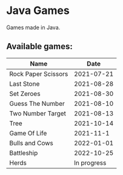 # Java Games

Games made in Java.

## Available games:

| Name                | Date        |
| ------------------- | ----------- |
| Rock Paper Scissors | 2021-07-21  |
| Last Stone          | 2021-08-28  |
| Set Zeroes          | 2021-08-30  |
| Guess The Number    | 2021-08-10  |
| Two Number Target   | 2021-08-13  |
| Tree                | 2021-10-14  |
| Game Of Life        | 2021-11-1   |
| Bulls and Cows      | 2022-01-01  |
| Battleship          | 2022-10-25  |
| Herds               | In progress |
